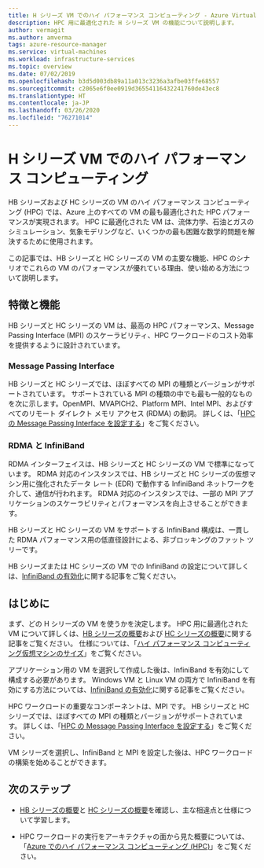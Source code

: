 ```yaml
---
title: H シリーズ VM でのハイ パフォーマンス コンピューティング - Azure Virtual Machines
description: HPC 用に最適化された H シリーズ VM の機能について説明します。
author: vermagit
ms.author: amverma
tags: azure-resource-manager
ms.service: virtual-machines
ms.workload: infrastructure-services
ms.topic: overview
ms.date: 07/02/2019
ms.openlocfilehash: b3d5d003db89a11a013c3236a3afbe03ffe68557
ms.sourcegitcommit: c2065e6f0ee0919d36554116432241760de43ec8
ms.translationtype: HT
ms.contentlocale: ja-JP
ms.lasthandoff: 03/26/2020
ms.locfileid: "76271014"
---
```

# <a name="high-performance-computing-on-h-series-vms"></a>H シリーズ VM でのハイ パフォーマンス コンピューティング

HB シリーズおよび HC シリーズの VM のハイ パフォーマンス コンピューティング (HPC) では、Azure 上のすべての VM の最も最適化された HPC パフォーマンスが実現されます。 HPC に最適化された VM は、流体力学、石油とガスのシミュレーション、気象モデリングなど、いくつかの最も困難な数学的問題を解決するために使用されます。

この記事では、HB シリーズと HC シリーズの VM の主要な機能、HPC のシナリオでこれらの VM のパフォーマンスが優れている理由、使い始める方法について説明します。

## <a name="features-and-capabilities"></a>特徴と機能

HB シリーズと HC シリーズの VM は、最高の HPC パフォーマンス、Message Passing Interface (MPI) のスケーラビリティ、HPC ワークロードのコスト効率を提供するように設計されています。

### <a name="message-passing-interface"></a>Message Passing Interface

HB シリーズと HC シリーズでは、ほぼすべての MPI の種類とバージョンがサポートされています。 サポートされている MPI の種類の中でも最も一般的なものを次に示します。OpenMPI、MVAPICH2、Platform MPI、Intel MPI、およびすべてのリモート ダイレクト メモリ アクセス (RDMA) の動詞。 詳しくは、「[HPC の Message Passing Interface を設定する](setup-mpi.md)」をご覧ください。

### <a name="rdma-and-infiniband"></a>RDMA と InfiniBand

RDMA インターフェイスは、HB シリーズと HC シリーズの VM で標準になっています。 RDMA 対応のインスタンスでは、HB シリーズと HC シリーズの仮想マシン用に強化されたデータ レート (EDR) で動作する InfiniBand ネットワークを介して、通信が行われます。 RDMA 対応のインスタンスでは、一部の MPI アプリケーションのスケーラビリティとパフォーマンスを向上させることができます。

HB シリーズと HC シリーズの VM をサポートする InfiniBand 構成は、一貫した RDMA パフォーマンス用の低直径設計による、非ブロッキングのファット ツリーです。

HB シリーズまたは HC シリーズの VM での InfiniBand の設定について詳しくは、[InfiniBand の有効化](enable-infiniband.md)に関する記事をご覧ください。

## <a name="get-started"></a>はじめに

まず、どの H シリーズの VM を使うかを決定します。 HPC 用に最適化された VM について詳しくは、[HB シリーズの概要](hb-series-overview.md)および [HC シリーズの概要](hc-series-overview.md)に関する記事をご覧ください。 仕様については、「[ハイ パフォーマンス コンピューティング仮想マシンのサイズ](https://docs.microsoft.com/azure/virtual-machines/linux/sizes-hpc)」をご覧ください。

アプリケーション用の VM を選択して作成した後は、InfiniBand を有効にして構成する必要があります。 Windows VM と Linux VM の両方で InfiniBand を有効にする方法については、[InfiniBand の有効化](enable-infiniband.md)に関する記事をご覧ください。

HPC ワークロードの重要なコンポーネントは、MPI です。 HB シリーズと HC シリーズでは、ほぼすべての MPI の種類とバージョンがサポートされています。 詳しくは、「[HPC の Message Passing Interface を設定する](setup-mpi.md)」をご覧ください。

VM シリーズを選択し、InfiniBand と MPI を設定した後は、HPC ワークロードの構築を始めることができます。

## <a name="next-steps"></a>次のステップ

- [HB シリーズの概要](hb-series-overview.md)と [HC シリーズの概要](hc-series-overview.md)を確認し、主な相違点と仕様について学習します。

- HPC ワークロードの実行をアーキテクチャの面から見た概要については、「[Azure でのハイ パフォーマンス コンピューティング (HPC)](https://docs.microsoft.com/azure/architecture/topics/high-performance-computing/)」をご覧ください。
